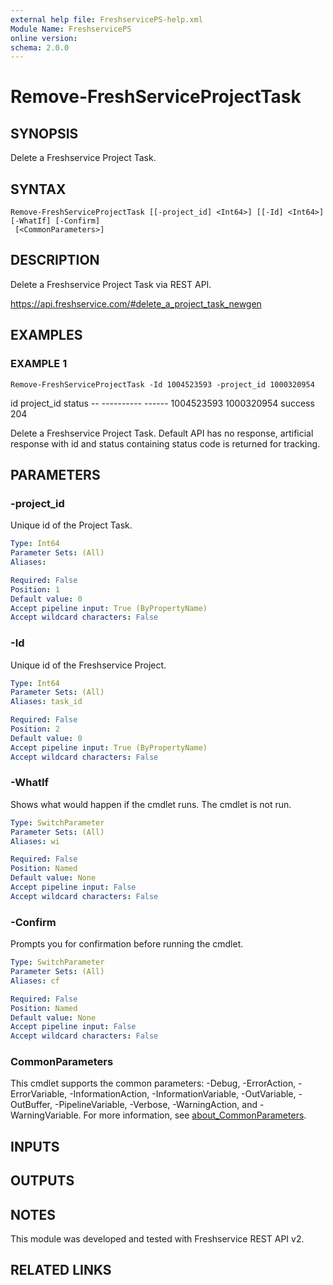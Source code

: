 ```yaml
---
external help file: FreshservicePS-help.xml
Module Name: FreshservicePS
online version:
schema: 2.0.0
---
```


# Remove-FreshServiceProjectTask

## SYNOPSIS
Delete a Freshservice Project Task.

## SYNTAX

```
Remove-FreshServiceProjectTask [[-project_id] <Int64>] [[-Id] <Int64>] [-WhatIf] [-Confirm]
 [<CommonParameters>]
```

## DESCRIPTION
Delete a Freshservice Project Task via REST API.

https://api.freshservice.com/#delete_a_project_task_newgen

## EXAMPLES

### EXAMPLE 1
```
Remove-FreshServiceProjectTask -Id 1004523593 -project_id 1000320954
```

id project_id status
        -- ---------- ------
1004523593 1000320954 success 204

Delete a Freshservice Project Task.
Default API has no response, artificial response with id and
status containing status code is returned for tracking.

## PARAMETERS

### -project_id
Unique id of the Project Task.

```yaml
Type: Int64
Parameter Sets: (All)
Aliases:

Required: False
Position: 1
Default value: 0
Accept pipeline input: True (ByPropertyName)
Accept wildcard characters: False
```

### -Id
Unique id of the Freshservice Project.

```yaml
Type: Int64
Parameter Sets: (All)
Aliases: task_id

Required: False
Position: 2
Default value: 0
Accept pipeline input: True (ByPropertyName)
Accept wildcard characters: False
```

### -WhatIf
Shows what would happen if the cmdlet runs.
The cmdlet is not run.

```yaml
Type: SwitchParameter
Parameter Sets: (All)
Aliases: wi

Required: False
Position: Named
Default value: None
Accept pipeline input: False
Accept wildcard characters: False
```

### -Confirm
Prompts you for confirmation before running the cmdlet.

```yaml
Type: SwitchParameter
Parameter Sets: (All)
Aliases: cf

Required: False
Position: Named
Default value: None
Accept pipeline input: False
Accept wildcard characters: False
```

### CommonParameters
This cmdlet supports the common parameters: -Debug, -ErrorAction, -ErrorVariable, -InformationAction, -InformationVariable, -OutVariable, -OutBuffer, -PipelineVariable, -Verbose, -WarningAction, and -WarningVariable. For more information, see [about_CommonParameters](http://go.microsoft.com/fwlink/?LinkID=113216).

## INPUTS

## OUTPUTS

## NOTES
This module was developed and tested with Freshservice REST API v2.

## RELATED LINKS
